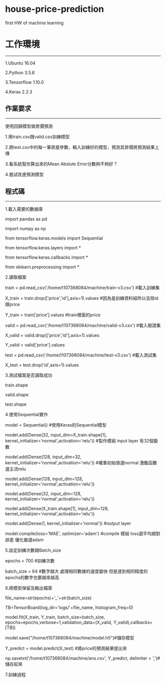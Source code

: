 # house-price-prediction
first HW of machine learning
# 工作環境
-------------
1.Ubuntu 16.04

2.Python 3.5.6

3.Tensorflow 1.10.0

4.Keras 2.2.3

## 作業要求
-----------
  使用回歸模型做房價預測

  1.用train.csv跟valid.csv訓練模型

  2.將test.csv中的每一筆房屋參數，輸入訓練好的模型，預測其房價將預測結果上傳

  3.看系統幫你算出來的Mean Abslute Error分數夠不夠好？

  4.嘗試改進預測模型


## 程式碼
-----------

 1.載入需要的數據庫
 
import pandas as pd 

import numpy as np

from tensorflow.keras.models import Sequential

from tensorflow.keras.layers import *

from tensorflow.keras.callbacks import *

from sklearn.preprocessing import *

2.讀取檔案

train   = pd.read_csv('/home/t107368084/machine/train-v3.csv') #載入訓練集

X_train = train.drop(['price','id'],axis=1).values             #因為是訓練資料組所以去除id跟price

Y_train = train['price'].values                                #train裡面的price


valid   = pd.read_csv('/home/t107368084/machine/valid-v3.csv')  #載入驗證集

X_valid = valid.drop(['price','id'],axis=1).values

Y_valid = valid['price'].values


test   = pd.read_csv('/home/t107368084/machine/test-v3.csv')    #載入測試集

X_test = test.drop('id',axis=1).values

3.測試檔案是否讀取成功

  train.shape
  
  valid.shape
  
  test.shape

4.使用Sequential實作

model = Sequential()                                                                             #使用Keras的Sequential模型

model.add(Dense(32, input_dim=X_train.shape[1],  kernel_initializer='normal',activation='relu')) #製作模組 input layer 有32個變數

model.add(Dense(128, input_dim=32,  kernel_initializer='normal',activation='relu'))              #權重初始值選normal 激勵函數選主流relu

model.add(Dense(128, input_dim=128,  kernel_initializer='normal',activation='relu'))

model.add(Dense(32, input_dim=128,  kernel_initializer='normal',activation='relu'))

model.add(Dense(X_train.shape[1], input_dim=128,  kernel_initializer='normal',activation='relu'))


model.add(Dense(1,  kernel_initializer='normal'))                                                #output layer


model.compile(loss='MAE', optimizer='adam')                                                      #compile 模組 loss選平均絕對誤差 優化器選adam

5.設定訓練次數跟Batch_size

epochs = 700      #訓練次數

batch_size = 64 #數字越大 處理相同數據的速度變快 但是達到相同精度的epochs的數字也要越來越高

6.將模型保留及輸出檔案

file_name=str(epochs)+'_'+str(batch_size)

TB=TensorBoard(log_dir='logs/'+file_name, histogram_freq=0)

model.fit(X_train, Y_train, batch_size=batch_size, epochs=epochs,verbose=1,validation_data=(X_valid, Y_valid),callbacks=[TB])

model.save("/home/t107368084/machine/model.h5")#儲存模型


Y_predict = model.predict(X_test)                                         #將price的預測結果提出來

np.savetxt('/home/t107368084/machine/ans.csv', Y_predict, delimiter = ',')#儲存起來

7.訓練過程


